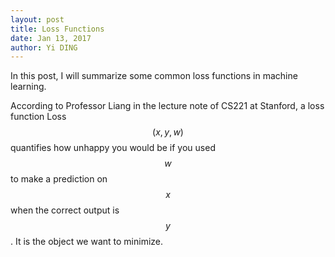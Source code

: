 ```yaml
--- 
layout: post
title: Loss Functions
date: Jan 13, 2017
author: Yi DING
---
```


In this post, I will summarize some common loss functions in machine learning.

According to Professor Liang in the lecture note of CS221 at Stanford, a loss function Loss$$(x, y, w)$$ quantifies how unhappy you would be if you used $$w$$ to make a prediction on $$x$$ when the correct output is $$y$$. It is the object we want to minimize.